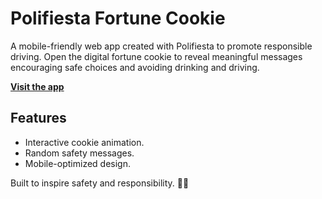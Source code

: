 # Polifiesta Fortune Cookie

A mobile-friendly web app created with Polifiesta to promote responsible driving. 
Open the digital fortune cookie to reveal meaningful messages encouraging safe choices and avoiding drinking and driving.

**[Visit the app](https://polifiesta-fortune-cookie.netlify.app/)**

## Features

- Interactive cookie animation.
- Random safety messages.
- Mobile-optimized design.

Built to inspire safety and responsibility. 🚗✨
